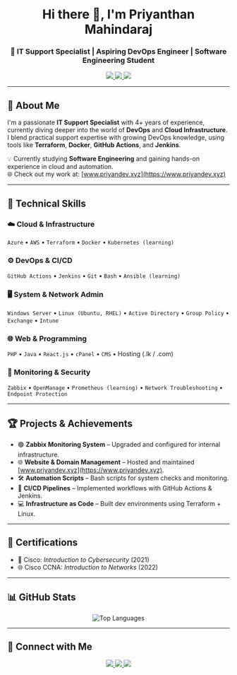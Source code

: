 <h1 align="center">Hi there 👋, I'm Priyanthan Mahindaraj</h1>
<h3 align="center">🚀 IT Support Specialist | Aspiring DevOps Engineer | Software Engineering Student</h3>

<p align="center">
  <a href="https://www.linkedin.com/in/priyanthan00/" target="_blank">
    <img src="https://img.shields.io/badge/LinkedIn-%230077B5.svg?style=for-the-badge&logo=linkedin&logoColor=white" />
  </a>
  <a href="mailto:priyanthan.mahindaraj@outlook.com">
    <img src="https://img.shields.io/badge/Email-%230078D4.svg?style=for-the-badge&logo=microsoft-outlook&logoColor=white" />
  </a>
  <a href="https://www.priyandev.xyz" target="_blank">
    <img src="https://img.shields.io/badge/Portfolio-%23000000.svg?style=for-the-badge&logo=About.me&logoColor=white" />
  </a>
</p>

---

## 🎯 About Me

I'm a passionate **IT Support Specialist** with 4+ years of experience, currently diving deeper into the world of **DevOps** and **Cloud Infrastructure**. I blend practical support expertise with growing DevOps knowledge, using tools like **Terraform**, **Docker**, **GitHub Actions**, and **Jenkins**.

💡 Currently studying **Software Engineering** and gaining hands-on experience in cloud and automation.  
🌐 Check out my work at: [www.priyandev.xyz](https://www.priyandev.xyz)

---

## 🧰 Technical Skills

### ☁️ Cloud & Infrastructure
`Azure` • `AWS` • `Terraform` • `Docker` • `Kubernetes (learning)`

### ⚙️ DevOps & CI/CD
`GitHub Actions` • `Jenkins` • `Git` • `Bash` • `Ansible (learning)`

### 🖥 System & Network Admin
`Windows Server` • `Linux (Ubuntu, RHEL)` • `Active Directory` • `Group Policy` • `Exchange` • `Intune`

### 🌐 Web & Programming
`PHP` • `Java` • `React.js` • `cPanel` • `CMS` • Hosting (.lk / .com)

### 🧠 Monitoring & Security
`Zabbix` • `OpenManage` • `Prometheus (learning)` • `Network Troubleshooting` • `Endpoint Protection`

---

## 🏆 Projects & Achievements

- 🟢 **Zabbix Monitoring System** – Upgraded and configured for internal infrastructure.
- 🌐 **Website & Domain Management** – Hosted and maintained [www.priyandev.xyz](https://www.priyandev.xyz).
- 🛠 **Automation Scripts** – Bash scripts for system checks and monitoring.
- 🚀 **CI/CD Pipelines** – Implemented workflows with GitHub Actions & Jenkins.
- 💻 **Infrastructure as Code** – Built dev environments using Terraform + Linux.

---

## 📜 Certifications

- 🧠 Cisco: *Introduction to Cybersecurity* (2021)  
- 🌐 Cisco CCNA: *Introduction to Networks* (2022)

---

## 📊 GitHub Stats

<p align="center">
  <img src="https://github-readme-stats.vercel.app/api/top-langs/?username=PRIYAN00&layout=compact&theme=vue-dark&langs_count=6" alt="Top Languages" />
</p>

---

## 🤝 Connect with Me

<p align="center">
  <a href="mailto:priyanthan.mahindaraj@outlook.com">
    <img src="https://img.shields.io/badge/Outlook-%230078D4.svg?style=for-the-badge&logo=microsoft-outlook&logoColor=white" />
  </a>
  <a href="https://www.linkedin.com/in/priyanthan00/">
    <img src="https://img.shields.io/badge/LinkedIn-%230077B5.svg?style=for-the-badge&logo=linkedin&logoColor=white" />
  </a>
  <a href="https://www.priyandev.xyz">
    <img src="https://img.shields.io/badge/Website-%23000000.svg?style=for-the-badge&logo=About.me&logoColor=white" />
  </a>
</p>
